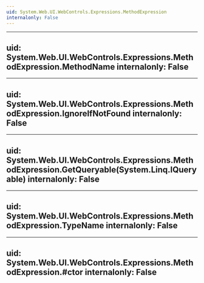 ```yaml
---
uid: System.Web.UI.WebControls.Expressions.MethodExpression
internalonly: False
---
```


---
uid: System.Web.UI.WebControls.Expressions.MethodExpression.MethodName
internalonly: False
---

---
uid: System.Web.UI.WebControls.Expressions.MethodExpression.IgnoreIfNotFound
internalonly: False
---

---
uid: System.Web.UI.WebControls.Expressions.MethodExpression.GetQueryable(System.Linq.IQueryable)
internalonly: False
---

---
uid: System.Web.UI.WebControls.Expressions.MethodExpression.TypeName
internalonly: False
---

---
uid: System.Web.UI.WebControls.Expressions.MethodExpression.#ctor
internalonly: False
---
